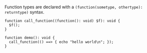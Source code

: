 Function types are declared with a `(function(sometype, othertype): returntype)`
syntax.

```Hack
function call_function((function(): void) $f): void {
  $f();
}

function demo(): void {
  call_function(() ==> { echo "hello world\n"; });
}
```

